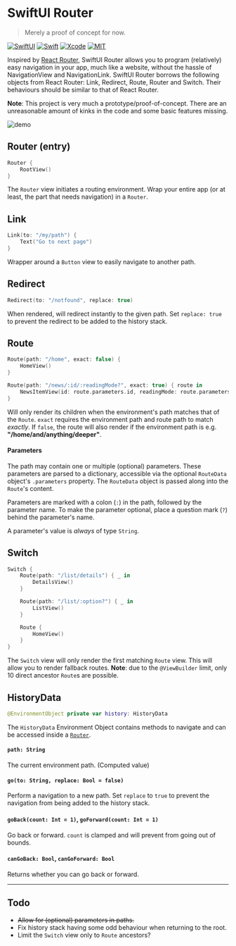 SwiftUI Router
==============
> Merely a proof of concept for now.

[![SwiftUI](https://img.shields.io/badge/SwiftUI-orange.svg)](https://developer.apple.com/xcode/swiftui)
[![Swift](https://img.shields.io/badge/Swift-5.1-orange.svg)](https://swift.org)
[![Xcode](https://img.shields.io/badge/Xcode-11.1-blue.svg)](https://developer.apple.com/xcode)
[![MIT](https://img.shields.io/badge/license-MIT-green.svg)](https://opensource.org/licenses/MIT)

Inspired by [React Router](https://github.com/ReactTraining/react-router), SwiftUI Router allows you to program (relatively) easy navigation in your app, much like a website, without the hassle of NavigationView and NavigationLink. SwiftUI Router borrows the following objects from React Router: Link, Redirect, Route, Router and Switch. Their behaviours should be similar to that of React Router.

**Note**: This project is very much a prototype/proof-of-concept. There are an unreasonable amount of kinks in the code and some basic features missing.

![demo](https://raw.githubusercontent.com/frzi/SwiftUIRouter/master/swiftui-router-demo.gif)

## Router (entry)
```swift
Router {
    RootView()
}
```
The `Router` view initiates a routing environment. Wrap your entire app (or at least, the part that needs navigation) in a `Router`.

## Link
```swift
Link(to: "/my/path") {
    Text("Go to next page")
}
```
Wrapper around a `Button` view to easily navigate to another path.

## Redirect
```swift
Redirect(to: "/notfound", replace: true)
```
When rendered, will redirect instantly to the given path. Set `replace: true` to prevent the redirect to be added to the history stack.

## Route
```swift
Route(path: "/home", exact: false) {
    HomeView()
}

Route(path: "/news/:id/:readingMode?", exact: true) { route in
    NewsItemView(id: route.parameters.id, readingMode: route.parameters.readingMode)
}
```
Will only render its children when the environment's path matches that of the `Route`. `exact` requires the environment path and route path to match *exactly*. If `false`, the route will also render if the environment path is e.g. **"/home/and/anything/deeper"**.

#### Parameters
The path may contain one or multiple (optional) parameters. These parameters are parsed to a dictionary, accessible via the optional `RouteData` object's `.parameters` property. The `RouteData` object is passed along into the `Route`'s content.

Parameters are marked with a colon (`:`) in the path, followed by the parameter name. To make the parameter optional, place a question mark (`?`) behind the parameter's name.

A parameter's value is *always* of type `String`.


## Switch
```swift
Switch {
    Route(path: "/list/details") { _ in 
        DetailsView()
    }

    Route(path: "/list/:option?") { _ in 
        ListView()
    }

    Route {
        HomeView()
    }
}
```
The `Switch` view will only render the first matching `Route` view. This will allow you to render fallback routes. **Note**: due to the `@ViewBuilder` limit, only 10 direct ancestor `Route`s are possible.

## HistoryData
```swift
@EnvironmentObject private var history: HistoryData
```
The `HistoryData` Environment Object contains methods to navigate and can be accessed inside a [`Router`](#router-(entry)).


#### `path: String`
The current environment path. (Computed value)

#### `go(to: String, replace: Bool = false)`
Perform a navigation to a new path. Set `replace` to `true` to prevent the navigation from being added to the history stack.

#### `goBack(count: Int = 1)`, `goForward(count: Int = 1)`
Go back or forward. `count` is clamped and will prevent from going out of bounds.

#### `canGoBack: Bool`, `canGoForward: Bool`
Returns whether you can go back or forward.

-----

## Todo
* ~~Allow for (optional) parameters in paths.~~
* Fix history stack having some odd behaviour when returning to the root.
* Limit the `Switch` view only to `Route` ancestors?
